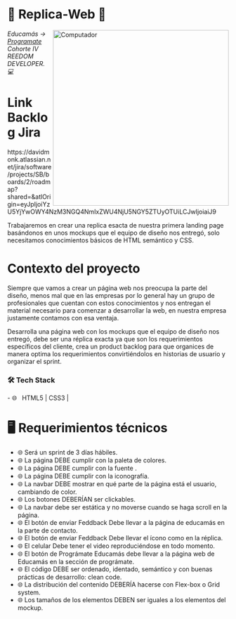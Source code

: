 <h1>🚀 Replica-Web 🚀</h1>

<img src="https://raw.githubusercontent.com/MicaelliMedeiros/micaellimedeiros/master/image/computer-illustration.png" min-width="400px" max-width="400px" width="400px" align="right" alt="Computador">
<p><em> Educamás -> <a href="https://educamas.com.co/">Programate</a> Cohorte IV REEDOM DEVELOPER. 💻 </br>
</em></p>

<h1>Link Backlog Jira</h1>
https://davidmonk.atlassian.net/jira/software/projects/SB/boards/2/roadmap?shared=&atlOrigin=eyJpIjoiYzU5YjYwOWY4NzM3NGQ4NmIxZWU4NjU5NGY5ZTUyOTUiLCJwIjoiaiJ9

Trabajaremos en crear una replica esacta de nuestra primera landing page basándonos en unos mockups que el equipo de diseño nos entregó, solo necesitamos conocimientos básicos de HTML semántico y CSS.

<h1>Contexto del proyecto</h1>

Siempre que vamos a crear un página web nos preocupa la parte del diseño, menos mal que en las empresas por lo general hay un grupo de profesionales que cuentan con estos conocimientos y nos entregan el material necesario para comenzar a desarrollar la web, en nuestra empresa justamente contamos con esa ventaja.

Desarrolla una página web con los mockups que el equipo de diseño nos entregó, debe ser una réplica exacta ya que son los requerimientos específicos del cliente, crea un product backlog para que organices de manera optima los requerimientos convirtiéndolos en historias de usuario y organizar el sprint.


<h3>🛠 Tech Stack </h3>
- 🌐 &nbsp; HTML5 | CSS3 |

<h1> 🖥 Requerimientos técnicos </h1>

- 🌐 Será un sprint de 3 días hábiles.
- 🌐 La página DEBE cumplir con la paleta de colores.
- 🌐 La página DEBE cumplir con la fuente .
- 🌐 La página DEBE cumplir con la iconografía.
- 🌐 La navbar DEBE mostrar en qué parte de la página está el usuario, cambiando de color.
- 🌐 Los botones DEBERÍAN ser clickables.
- 🌐 La navbar debe ser estática y no moverse cuando se haga scroll en la página.
- 🌐 El botón de enviar Feddback Debe llevar a la página de educamás en la parte de contacto.
- 🌐 El botón de enviar Feddback Debe llevar el ícono como en la réplica.
- 🌐 El celular Debe tener el video reproduciéndose en todo momento.
- 🌐 El botón de Prográmate Educamás debe llevar a la página web de Educamás en la sección de prográmate.
- 🌐 El código DEBE ser ordenado, identado, semántico y con buenas prácticas de desarrollo: clean code.
- 🌐 La distribución del contenido DEBERÍA hacerse con Flex-box o Grid system.
- 🌐 Los tamaños de los elementos DEBEN ser iguales a los elementos del mockup.
